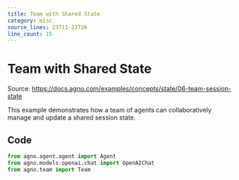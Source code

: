 ```yaml
---
title: Team with Shared State
category: misc
source_lines: 23711-23726
line_count: 15
---
```


# Team with Shared State
Source: https://docs.agno.com/examples/concepts/state/06-team-session-state



This example demonstrates how a team of agents can collaboratively manage and update a shared session state.

## Code

```python cookbook/teams/team_with_shared_state.py
from agno.agent.agent import Agent
from agno.models.openai.chat import OpenAIChat
from agno.team import Team


